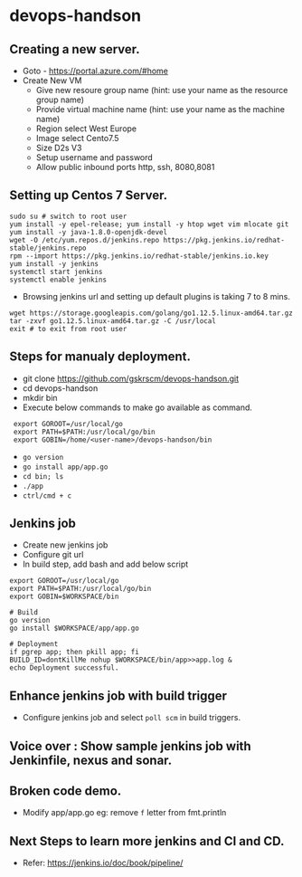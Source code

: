 # devops-handson

## Creating a new server. 
- Goto - https://portal.azure.com/#home
- Create New VM
  - Give new resoure group name (hint: use  your name as the resource group name)
  - Provide virtual machine name (hint: use  your name as the machine name)
  - Region select West Europe
  - Image select Cento7.5 
  - Size D2s V3
  - Setup username and password
  - Allow public inbound ports http, ssh, 8080,8081


## Setting up Centos 7 Server. 
```
sudo su # switch to root user
yum install -y epel-release; yum install -y htop wget vim mlocate git
yum install -y java-1.8.0-openjdk-devel
wget -O /etc/yum.repos.d/jenkins.repo https://pkg.jenkins.io/redhat-stable/jenkins.repo
rpm --import https://pkg.jenkins.io/redhat-stable/jenkins.io.key
yum install -y jenkins
systemctl start jenkins
systemctl enable jenkins
```
- Browsing jenkins url and setting up default plugins is taking 7 to 8 mins. 
```
wget https://storage.googleapis.com/golang/go1.12.5.linux-amd64.tar.gz
tar -zxvf go1.12.5.linux-amd64.tar.gz -C /usr/local
exit # to exit from root user
```

## Steps for manualy deployment. 
  - git clone https://github.com/gskrscm/devops-handson.git 
  - cd devops-handson
  - mkdir bin
  - Execute below commands to make go available as command. 
  ``` 
   export GOROOT=/usr/local/go
   export PATH=$PATH:/usr/local/go/bin
   export GOBIN=/home/<user-name>/devops-handson/bin 
  ```
  - ` go version `
  - `go install app/app.go` 
  - `cd bin; ls`
  - `./app` 
  - `ctrl/cmd + c` 

## Jenkins job
- Create new jenkins job <Free style>
- Configure git url
- In build step, add bash and add below script 
```
export GOROOT=/usr/local/go
export PATH=$PATH:/usr/local/go/bin
export GOBIN=$WORKSPACE/bin

# Build 
go version
go install $WORKSPACE/app/app.go

# Deployment
if pgrep app; then pkill app; fi
BUILD_ID=dontKillMe nohup $WORKSPACE/bin/app>>app.log & 
echo Deployment successful. 
```

## Enhance jenkins job with build trigger 
 - Configure jenkins job and select `poll scm` in build triggers. 

## Voice over : Show sample jenkins job with Jenkinfile, nexus and sonar. 
## Broken code demo. 
 - Modify app/app.go eg: remove `f` letter from fmt.println
 
## Next Steps to learn more jenkins and CI and CD. 
- Refer: https://jenkins.io/doc/book/pipeline/
